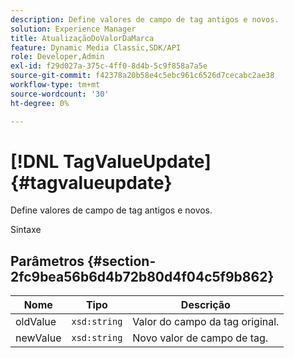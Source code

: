 ```yaml
---
description: Define valores de campo de tag antigos e novos.
solution: Experience Manager
title: AtualizaçãoDoValorDaMarca
feature: Dynamic Media Classic,SDK/API
role: Developer,Admin
exl-id: f29d027a-375c-4ff0-8d4b-5c9f858a7a5e
source-git-commit: f42378a20b58e4c5ebc961c6526d7cecabc2ae38
workflow-type: tm+mt
source-wordcount: '30'
ht-degree: 0%

---
```


# [!DNL TagValueUpdate]{#tagvalueupdate}

Define valores de campo de tag antigos e novos.

Sintaxe

## Parâmetros {#section-2fc9bea56b6d4b72b80d4f04c5f9b862}

| Nome | Tipo | Descrição |
|---|---|---|
| oldValue | `xsd:string` | Valor do campo da tag original. |
| newValue | `xsd:string` | Novo valor de campo de tag. |
